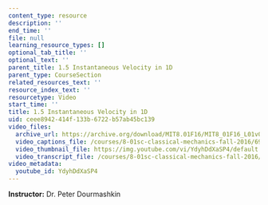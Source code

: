 ```yaml
---
content_type: resource
description: ''
end_time: ''
file: null
learning_resource_types: []
optional_tab_title: ''
optional_text: ''
parent_title: 1.5 Instantaneous Velocity in 1D
parent_type: CourseSection
related_resources_text: ''
resource_index_text: ''
resourcetype: Video
start_time: ''
title: 1.5 Instantaneous Velocity in 1D
uid: ceee8942-414f-133b-6722-b57ab45bc139
video_files:
  archive_url: https://archive.org/download/MIT8.01F16/MIT8_01F16_L01v05_360p.mp4
  video_captions_file: /courses/8-01sc-classical-mechanics-fall-2016/696b9ada50345817bdeaa39e6dbaf227_YdyhDdXaSP4.vtt
  video_thumbnail_file: https://img.youtube.com/vi/YdyhDdXaSP4/default.jpg
  video_transcript_file: /courses/8-01sc-classical-mechanics-fall-2016/9d5b383acfb2606437435487a1c58c5a_YdyhDdXaSP4.pdf
video_metadata:
  youtube_id: YdyhDdXaSP4
---
```


**Instructor:** Dr. Peter Dourmashkin